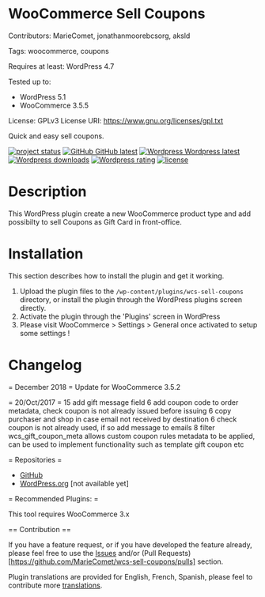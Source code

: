 # WooCommerce Sell Coupons
Contributors: MarieComet, jonathanmoorebcsorg, aksld

Tags: woocommerce, coupons

Requires at least: WordPress 4.7

Tested up to:
* WordPress 5.1
* WooCommerce 3.5.5

License: GPLv3
License URI: https://www.gnu.org/licenses/gpl.txt

Quick and easy sell coupons.

[![project status](http://www.repostatus.org/badges/latest/active.svg)](https://github.com/MarieComet/wcs-sell-coupons/)
[![GitHub GitHub latest](https://img.shields.io/github/release/MarieComet/wcs-sell-coupons.svg)](https://github.com/MarieComet/wcs-sell-coupons//releases)
[![Wordpress  Wordpress latest](http://img.shields.io/wordpress/plugin/v/wcs-sell-coupons.svg)](https://wordpress.org/plugins/wcs-sell-coupons)
[![Wordpress downloads](http://img.shields.io/wordpress/plugin/dt/wcs-sell-coupons.svg)](https://wordpress.org/plugins/wcs-sell-coupons/)
[![Wordpress rating](http://img.shields.io/wordpress/plugin/r/wcs-sell-coupons.svg)](https://wordpress.org/plugins/wcs-sell-coupons/)
[![license](https://img.shields.io/github/license/MarieComet/wcs-sell-coupons.svg)](https://github.com/MarieComet/wcs-sell-coupons/blob/master/LICENSE)

# Description

This WordPress plugin create a new WooCommerce product type and add possibilty to sell Coupons as Gift Card in front-office.

# Installation

This section describes how to install the plugin and get it working.

1. Upload the plugin files to the `/wp-content/plugins/wcs-sell-coupons` directory, or install the plugin through the WordPress plugins screen directly.
2. Activate the plugin through the 'Plugins' screen in WordPress
3. Please visit WooCommerce > Settings > General once activated to setup some settings !

# Changelog

= December 2018 =
 Update for WooCommerce 3.5.2

= 20/Oct/2017 =
15 add gift message field
6 add coupon code to order metadata, check coupon is not already issued before issuing
6 copy purchaser and shop in case email not received by destination
6 check coupon is not already used, if so add message to emails
8 filter wcs_gift_coupon_meta allows custom coupon rules metadata to be applied, can be used to 
   implement functionality such as template gift coupon etc 



= Repositories =

* [GitHub](https://github.com/MarieComet/wcs-sell-coupons/)
* [WordPress.org](https://plugins.svn.wordpress.org/wcs-sell-coupons/)  [not available yet]

= Recommended Plugins: =

This tool requires WooCommerce 3.x


== Contribution ==

If you have a feature request, or if you have developed the feature already, please feel free to use the [Issues](https://github.com/MarieComet/wcs-sell-coupons/issues) and/or (Pull Requests)[https://github.com/MarieComet/wcs-sell-coupons/pulls] section.

Plugin translations are provided for English, French, Spanish, please feel to contribute more [translations](https://translate.wordpress.org/projects/wp-plugins/wcs-sell-coupons).
